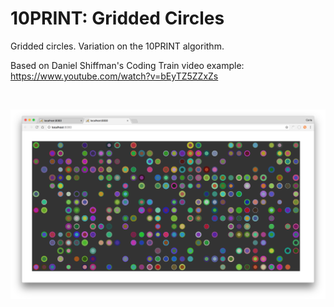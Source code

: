 # 10PRINT: Gridded Circles #

Gridded circles. Variation on the 10PRINT algorithm.

Based on Daniel Shiffman's Coding Train video example:
https://www.youtube.com/watch?v=bEyTZ5ZZxZs


</br>
<p align="center">
  <img src="images/screenShot.png"/>
</p>

